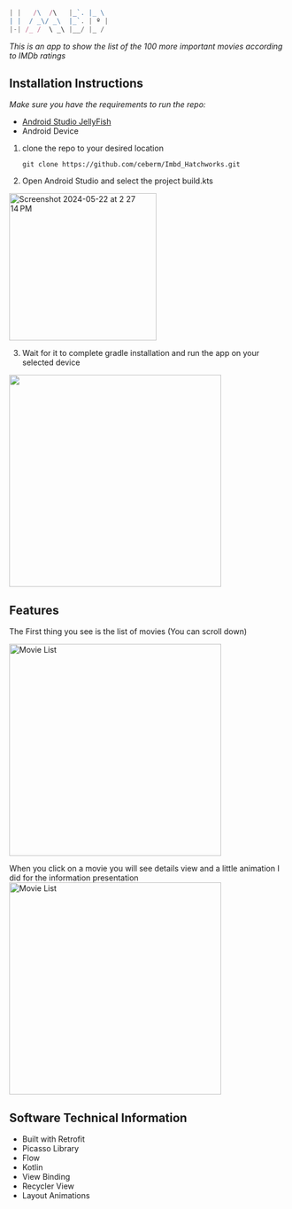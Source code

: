 ```js
| |   /\  /\   |_`. |_ \
| |  / _\/ _\  |_`. | º |
|-| /_ /  \ _\ |__/ |_ /
```

_This is an app to show the list of the 100 more important movies according to IMDb ratings_

## Installation Instructions

_Make sure you have the requirements to run the repo:_
- [Android Studio JellyFish](https://developer.android.com/studio)
- Android Device

1. clone the repo to your desired location
   
     `git clone https://github.com/ceberm/Imbd_Hatchworks.git`

2. Open Android Studio and select the project build.kts
  <img width="266" alt="Screenshot 2024-05-22 at 2 27 14 PM" src="https://github.com/ceberm/Imbd_Hatchworks/assets/12095127/58da768c-3a2a-46f3-9166-14ca75df1655">

3. Wait for it to complete gradle installation and run the app on your selected device
  <img width="383" alt="" src="https://github.com/ceberm/Imbd_Hatchworks/assets/12095127/f3d27552-7019-4aff-b8a2-a4d8d6926c7c">

## Features
The First thing you see is the list of movies (You can scroll down)

<img width="383" alt="Movie List" src="https://github.com/ceberm/Imbd_Hatchworks/assets/12095127/c0615058-f28e-4993-a75f-c23ed9086bda">
<p></p>
When you click on a movie you will see details view and a little animation I did for the information presentation
<img width="383" alt="Movie List" src="https://github.com/ceberm/Imbd_Hatchworks/assets/12095127/79abf619-2f85-46a2-9fba-8e5603ae9e4f">


## Software Technical Information

- Built with Retrofit
- Picasso Library
- Flow
- Kotlin
- View Binding
- Recycler View
- Layout Animations
